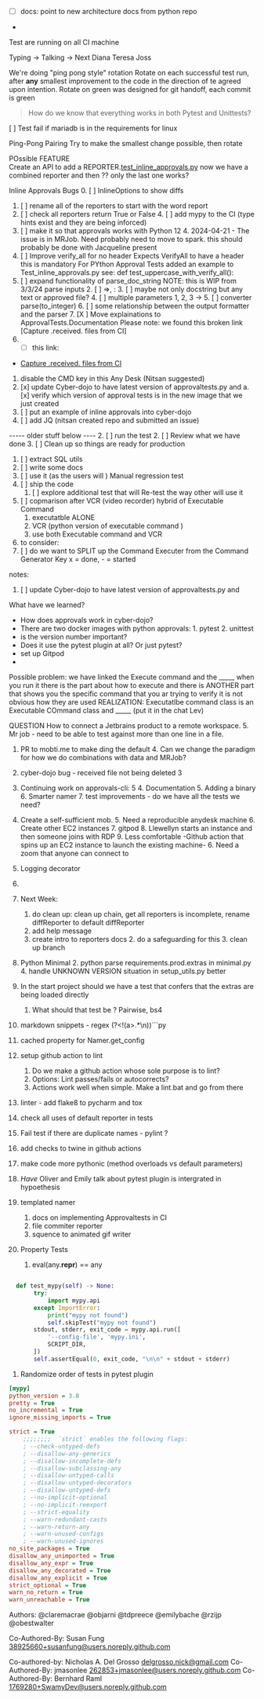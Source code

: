 - [ ] docs: point to new architecture docs from python repo
- 


Test are running on all CI machine

Typing -> Talking -> Next
Diana
Teresa
Joss


We're doing "ping pong style" rotation
Rotate on each successful test run, after **any** smallest improvement to the code
in the direction of te agreed upon intention.
Rotate on green was designed for git handoff, each commit is green

> How do we know that everything works in both Pytest and Unittests?
> 
[ ] Test fail if mariadb is in the requirements for linux

Ping-Pong Pairing
Try to make the smallest change possible, then rotate

POssible FEATURE  
Create an API to add a REPORTER.[test_inline_approvals.py](tests%2Ftest_inline_approvals.p[ok.approved.txt](ok.approved.txt)y)
    now we have a combined reporter  and then ?? only the last one works? 

Inline Approvals Bugs
0. [ ] InlineOptions to show diffs
1. [ ] rename all of the reporters to start with the word report
2. [ ] check all reporters return True or False
    4. [ ] add mypy to the CI (type hints exist and they are being inforced)
3. [ ] make it so that approvals works with Python 12
   4. 2024-04-21 - The issue is in MRJob. Need probably need to move to spark. this should probably be done with Jacqueline present
4. [ ] Improve verify_all for no header
        Expects VerifyAll to have a header
        this is mandatory For PYthon Approval Tests
        added an example to Test_inline_approvals.py
        see: def test_uppercase_with_verify_all():
5. [ ] expand functionality of parse_doc_string     NOTE: this is WIP from 3/3/24 parse inputs
   2. [ ] =>, :
      3. [ ] maybe not only docstring but any text or approved file?
   4. [ ] multiple parameters 1, 2, 3 -> 
   5. [ ] converter parse(to_integer)
   6. [ ] some relationship between the output formatter and the parser
      7. [X ] Move explainations to ApprovalTests.Documentation 
      Please note: we found this broken link [Capture .received. files from CI]
8.   * [ ]  this link: 
   * [Capture .received. files from CI](https://github.com/approvals/ApprovalTests.Java/blob/master/approvaltests/docs/explanations/how_to/CaptureFilesFromCI.md)
  


1. disable the CMD key in this Any Desk  (Nitsan suggested)
2. [x] update Cyber-dojo to have latest version of approvaltests.py and
   a. [x] verify which version of approval tests is in the new image that we just created
2. [ ] put an example of inline approvals into cyber-dojo
3. [ ] add JQ (nitsan created repo and submitted an issue)

-----  older stuff below ----
2. [ ] run the test
2. [ ] Review what we have done
3. [ ] Clean up so things are ready for production
   1. [ ] extract SQL utils
4. [ ] write some docs
5. [ ] use it (as the users will )   Manual regression test
6. [ ] ship the code
   1. [ ] explore additional test that will Re-test the way other will use it
7. [ ] copmarison after VCR (video recorder) hybrid of Executable Command 
   1. executatble ALONE
   2. VCR (python version of executable command )
   3. use both Executable command and VCR
8. to consider:
9. [ ] do we want to SPLIT up the Command Executer from the Command Generator 
Key x = done, - = started

notes: 
1. [ ] update Cyber-dojo to have latest version of approvaltests.py and

What have we learned?
- How does approvals work in cyber-dojo?
- There are two docker images with python approvals: 1. pytest 2. unittest
- is the version number important?
- Does it use the pytest plugin at all? Or just pytest?
- set up Gitpod
- 


Possible problem:
we have linked the Execute command and the _____
when you run it
 there is the part about how to execute
 and there is ANOTHER part
that shows you the specific command that you ar trying to verify
it is not obvious how they are used
REALIZATION: 
Executatlbe command class is an Executable COmmand class    and
_____ (put it in the chat Lev)

QUESTION
How to connect a Jetbrains product to a remote workspace.
5. Mr job - need to be able to test against more than one line in a file.
1. PR to mobti.me to make ding the default
   4. Can we change the paradigm for how we do combinations with data and MRJob?
1. cyber-dojo bug - received file not being deleted 3
3. Continuing work on approvals-cli: 5
   4. Documentation
   5. Adding a binary
   6. Smarter namer
   7. test improvements - do we have all the tests we need?
4. Create a self-sufficient mob. 
   5. Need a reproducible anydesk machine
      6. Create other EC2 instances
      7. gitpod
      8. Llewellyn starts an instance and then someone joins with RDP
         9. Less comfortable -Github action that spins up an EC2 instance to launch the existing machine-
   6. Need a zoom that anyone can connect to
3. Logging decorator



5. 
6. Next Week:
   1. do clean up:
   clean up chain, 
   get all reporters is incomplete, 
   rename diffReporter to default diffReporter
   2. add help message
   3. create intro to reporters docs
      2. do a safeguarding for this
      3. clean up branch
7. Python Minimal 
   2. python parse requirements.prod.extras in minimal.py
   4. handle UNKNOWN VERSION situation in setup_utils.py better
8. In the start project should we have a test that confers that the extras are being loaded directly 
   1. What should that test be ? Pairwise, bs4
9. markdown snippets - regex (?<!(a>.*\n))```py
10. cached property for Namer.get_config 
11. setup github action to lint
    1. Do we make a github action whose sole purpose is to lint? 
    2. Options: Lint passes/fails or autocorrects? 
    3. Actions work well when simple. Make a lint.bat and go from there
12. linter - add flake8 to pycharm and tox
13. check all uses of default reporter in tests
14. Fail test if there are duplicate names - pylint ?
15. add checks to twine in github actions
16. make code more pythonic (method overloads vs default parameters)
17. _Have_ Oliver and Emily talk about pytest plugin is intergrated in hypoethesis
18. templated namer
    1. docs on implementing Approvaltests in CI
    2. file commiter reporter
    3. squence to animated gif writer
19. Property Tests
    1. eval(any.__repr__) == any
```python

  def test_mypy(self) -> None:
       try:
           import mypy.api
       except ImportError:
           print("mypy not found")
           self.skipTest("mypy not found")
       stdout, stderr, exit_code = mypy.api.run([
           '--config-file', 'mypy.ini',
           SCRIPT_DIR,
       ])
       self.assertEqual(0, exit_code, "\n\n" + stdout + stderr)
```

1. Randomize order of tests in pytest plugin
```.ini
[mypy]
python_version = 3.8
pretty = True
no_incremental = True
ignore_missing_imports = True

strict = True
    ;;;;;;;;  `strict` enables the following flags:
    ; --check-untyped-defs
    ; --disallow-any-generics
    ; --disallow-incomplete-defs
    ; --disallow-subclassing-any
    ; --disallow-untyped-calls
    ; --disallow-untyped-decorators
    ; --disallow-untyped-defs
    ; --no-implicit-optional
    ; --no-implicit-reexport
    ; --strict-equality
    ; --warn-redundant-casts
    ; --warn-return-any
    ; --warn-unused-configs
    ; --warn-unused-ignores
no_site_packages = True
disallow_any_unimported = True
disallow_any_expr = True
disallow_any_decorated = True
disallow_any_explicit = True
strict_optional = True
warn_no_return = True
warn_unreachable = True
```
Authors:
@claremacrae
@objarni
@tdpreece
@emilybache
@rzijp
@obestwalter

Co-Authored-By: Susan Fung <38925660+susanfung@users.noreply.github.com>

Co-authored-by: Nicholas A. Del Grosso <delgrosso.nick@gmail.com>
Co-Authored-By: jmasonlee <262853+jmasonlee@users.noreply.github.com>
Co-Authored-By: Bernhard Raml <1769280+SwamyDev@users.noreply.github.com>
